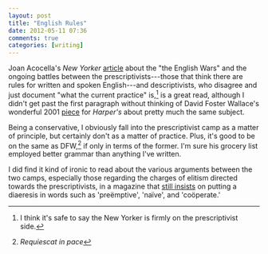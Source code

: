```yaml
---
layout: post  
title: "English Rules"  
date: 2012-05-11 07:36  
comments: true  
categories: [writing]
---
```


Joan Acocella's _New Yorker_ [article][1] about the "the English Wars" and the ongoing battles between the prescriptivists---those that think there are rules for written and spoken English---and descriptivists, who disagree and just document "what the current practice" is,[^1] is a great read, although I didn't get past the first paragraph without thinking of David Foster Wallace's wonderful 2001 [piece][2] for _Harper's_ about pretty much the same subject. 

Being a conservative, I obviously fall into the prescriptivist camp as a matter of principle, but certainly don't as a matter of practice. Plus, it's good to be on the same as DFW,[^2] if only in terms of the former. I'm sure his grocery list employed better grammar than anything I've written.

I did find it kind of ironic to read about the various arguments between the two camps, especially those regarding the charges of elitism directed towards the prescriptivists, in a magazine that [still insists][3] on putting a diaeresis in words such as 'pre&#235;mptive', 'na&#239;ve', and 'co&#246;perate.'


[^1]: I think it's safe to say the New Yorker is firmly on the prescriptivist side.

[^2]: _Requiescat in pace_

[1]: http://www.newyorker.com/arts/critics/books/2012/05/14/120514crbo_books_acocella?currentPage=all
[2]: http://instruct.westvalley.edu/lafave/DFW_present_tense.html#backfromnote19
[3]: http://www.newyorker.com/online/blogs/culture/2012/04/the-curse-of-the-diaeresis.html

